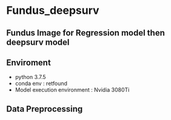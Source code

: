 # Fundus_deepsurv
## Fundus Image for Regression model then deepsurv model
>
## Enviroment
* python 3.7.5 
* conda env : retfound
* Model execution environment : Nvidia 3080Ti

## Data Preprocessing

